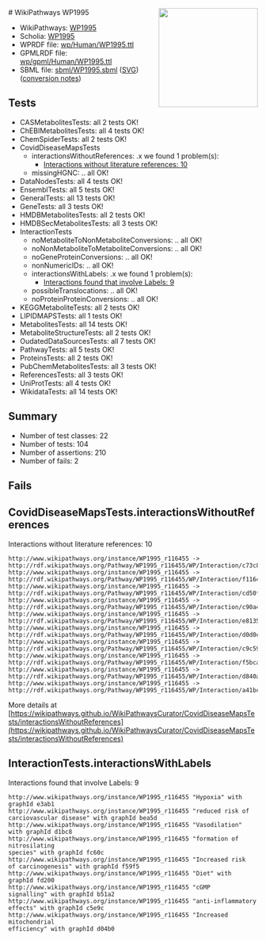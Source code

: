 <img style="float: right; width: 200px" src="../logo.png" />
# WikiPathways WP1995

* WikiPathways: [WP1995](https://identifiers.org/wikipathways:WP1995)
* Scholia: [WP1995](https://scholia.toolforge.org/wikipathways/WP1995)
* WPRDF file: [wp/Human/WP1995.ttl](../wp/Human/WP1995.ttl)
* GPMLRDF file: [wp/gpml/Human/WP1995.ttl](../wp/gpml/Human/WP1995.ttl)
* SBML file: [sbml/WP1995.sbml](../sbml/WP1995.sbml) ([SVG](../sbml/WP1995.svg)) ([conversion notes](../sbml/WP1995.txt))

## Tests
* CASMetabolitesTests: all 2 tests OK!
* ChEBIMetabolitesTests: all 4 tests OK!
* ChemSpiderTests: all 2 tests OK!
* CovidDiseaseMapsTests
    * interactionsWithoutReferences: .x we found 1 problem(s):
        * [Interactions without literature references: 10](#9701cce1)
    * missingHGNC: .. all OK!
* DataNodesTests: all 4 tests OK!
* EnsemblTests: all 5 tests OK!
* GeneralTests: all 13 tests OK!
* GeneTests: all 3 tests OK!
* HMDBMetabolitesTests: all 2 tests OK!
* HMDBSecMetabolitesTests: all 3 tests OK!
* InteractionTests
    * noMetaboliteToNonMetaboliteConversions: .. all OK!
    * noNonMetaboliteToMetaboliteConversions: .. all OK!
    * noGeneProteinConversions: .. all OK!
    * nonNumericIDs: .. all OK!
    * interactionsWithLabels: .x we found 1 problem(s):
        * [Interactions found that involve Labels: 9](#630d2680)
    * possibleTranslocations: .. all OK!
    * noProteinProteinConversions: .. all OK!
* KEGGMetaboliteTests: all 2 tests OK!
* LIPIDMAPSTests: all 1 tests OK!
* MetabolitesTests: all 14 tests OK!
* MetaboliteStructureTests: all 2 tests OK!
* OudatedDataSourcesTests: all 7 tests OK!
* PathwayTests: all 5 tests OK!
* ProteinsTests: all 2 tests OK!
* PubChemMetabolitesTests: all 3 tests OK!
* ReferencesTests: all 3 tests OK!
* UniProtTests: all 4 tests OK!
* WikidataTests: all 14 tests OK!


## Summary

* Number of test classes: 22
* Number of tests: 104
* Number of assertions: 210
* Number of fails: 2

## Fails

<a name="9701cce1" />

## CovidDiseaseMapsTests.interactionsWithoutReferences

Interactions without literature references: 10
```
http://www.wikipathways.org/instance/WP1995_r116455 -> http://rdf.wikipathways.org/Pathway/WP1995_r116455/WP/Interaction/c73c8
http://www.wikipathways.org/instance/WP1995_r116455 -> http://rdf.wikipathways.org/Pathway/WP1995_r116455/WP/Interaction/f1164
http://www.wikipathways.org/instance/WP1995_r116455 -> http://rdf.wikipathways.org/Pathway/WP1995_r116455/WP/Interaction/cd50f
http://www.wikipathways.org/instance/WP1995_r116455 -> http://rdf.wikipathways.org/Pathway/WP1995_r116455/WP/Interaction/c90a4
http://www.wikipathways.org/instance/WP1995_r116455 -> http://rdf.wikipathways.org/Pathway/WP1995_r116455/WP/Interaction/e8135
http://www.wikipathways.org/instance/WP1995_r116455 -> http://rdf.wikipathways.org/Pathway/WP1995_r116455/WP/Interaction/d0d0c
http://www.wikipathways.org/instance/WP1995_r116455 -> http://rdf.wikipathways.org/Pathway/WP1995_r116455/WP/Interaction/c9c59
http://www.wikipathways.org/instance/WP1995_r116455 -> http://rdf.wikipathways.org/Pathway/WP1995_r116455/WP/Interaction/f5bca
http://www.wikipathways.org/instance/WP1995_r116455 -> http://rdf.wikipathways.org/Pathway/WP1995_r116455/WP/Interaction/d840a
http://www.wikipathways.org/instance/WP1995_r116455 -> http://rdf.wikipathways.org/Pathway/WP1995_r116455/WP/Interaction/a41bc
```

More details at [https://wikipathways.github.io/WikiPathwaysCurator/CovidDiseaseMapsTests/interactionsWithoutReferences](https://wikipathways.github.io/WikiPathwaysCurator/CovidDiseaseMapsTests/interactionsWithoutReferences)

<a name="630d2680" />

## InteractionTests.interactionsWithLabels

Interactions found that involve Labels: 9
```
http://www.wikipathways.org/instance/WP1995_r116455 "Hypoxia" with graphId e3ab1
http://www.wikipathways.org/instance/WP1995_r116455 "reduced risk of
carciovascular disease" with graphId bea5d
http://www.wikipathways.org/instance/WP1995_r116455 "Vasodilation" with graphId d1bc8
http://www.wikipathways.org/instance/WP1995_r116455 "formation of
nitrosilating
species" with graphId fc60c
http://www.wikipathways.org/instance/WP1995_r116455 "Increased risk
of carcinogenesis" with graphId f59f5
http://www.wikipathways.org/instance/WP1995_r116455 "Diet" with graphId fd200
http://www.wikipathways.org/instance/WP1995_r116455 "cGMP
signalling" with graphId b51a2
http://www.wikipathways.org/instance/WP1995_r116455 "anti-inflammatory
effects" with graphId c5e9c
http://www.wikipathways.org/instance/WP1995_r116455 "Increased
mitochondrial
efficiency" with graphId d04b0
```

